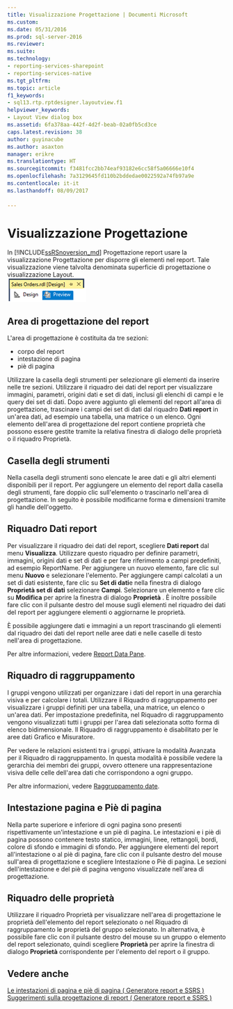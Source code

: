 ```yaml
---
title: Visualizzazione Progettazione | Documenti Microsoft
ms.custom: 
ms.date: 05/31/2016
ms.prod: sql-server-2016
ms.reviewer: 
ms.suite: 
ms.technology:
- reporting-services-sharepoint
- reporting-services-native
ms.tgt_pltfrm: 
ms.topic: article
f1_keywords:
- sql13.rtp.rptdesigner.layoutview.f1
helpviewer_keywords:
- Layout View dialog box
ms.assetid: 6fa378aa-442f-4d2f-beab-02a0fb5cd3ce
caps.latest.revision: 38
author: guyinacube
ms.author: asaxton
manager: erikre
ms.translationtype: HT
ms.sourcegitcommit: f3481fcc2bb74eaf93182e6cc58f5a06666e10f4
ms.openlocfilehash: 7a3129645fd110b2bddedae0022592a74fb97a9e
ms.contentlocale: it-it
ms.lasthandoff: 08/09/2017

---
```

# <a name="design-view"></a>Visualizzazione Progettazione
In [!INCLUDE[ssRSnoversion_md](../../includes/ssrsnoversion-md.md)] Progettazione report usare la visualizzazione Progettazione per disporre gli elementi nel report. Tale visualizzazione viene talvolta denominata superficie di progettazione o visualizzazione Layout.  
  ![ssrs_ssdt_preview](../../reporting-services/media/ssrs-ssdt-preview.png)
## <a name="report-design-surface"></a>Area di progettazione del report  
L'area di progettazione è costituita da tre sezioni: 
+ corpo del report
+ intestazione di pagina
+ piè di pagina 

Utilizzare la casella degli strumenti per selezionare gli elementi da inserire nelle tre sezioni. Utilizzare il riquadro dei dati del report per visualizzare immagini, parametri, origini dati e set di dati, inclusi gli elenchi di campi e le query dei set di dati. Dopo avere aggiunto gli elementi del report all'area di progettazione, trascinare i campi dei set di dati dal riquadro **Dati report** in un'area dati, ad esempio una tabella, una matrice o un elenco. Ogni elemento dell'area di progettazione del report contiene proprietà che possono essere gestite tramite la relativa finestra di dialogo delle proprietà o il riquadro Proprietà.  
  
## <a name="toolbox"></a>Casella degli strumenti  
 Nella casella degli strumenti sono elencate le aree dati e gli altri elementi disponibili per il report. Per aggiungere un elemento del report dalla casella degli strumenti, fare doppio clic sull'elemento o trascinarlo nell'area di progettazione. In seguito è possibile modificarne forma e dimensioni tramite gli handle dell'oggetto.  
  
## <a name="report-data-pane"></a>Riquadro Dati report  
 Per visualizzare il riquadro dei dati del report, scegliere **Dati report** dal menu **Visualizza**. Utilizzare questo riquadro per definire parametri, immagini, origini dati e set di dati e per fare riferimento a campi predefiniti, ad esempio ReportName. Per aggiungere un nuovo elemento, fare clic sul menu **Nuovo** e selezionare l'elemento. Per aggiungere campi calcolati a un set di dati esistente, fare clic su **Set di dati**e nella finestra di dialogo **Proprietà set di dati** selezionare **Campi**. Selezionare un elemento e fare clic su **Modifica** per aprire la finestra di dialogo **Proprietà** . È inoltre possibile fare clic con il pulsante destro del mouse sugli elementi nel riquadro dei dati del report per aggiungere elementi o aggiornarne le proprietà.  
  
 È possibile aggiungere dati e immagini a un report trascinando gli elementi dal riquadro dei dati del report nelle aree dati e nelle caselle di testo nell'area di progettazione.  
  
 Per altre informazioni, vedere [Report Data Pane](../../reporting-services/report-data/report-data-pane.md).  
  
## <a name="grouping-pane"></a>Riquadro di raggruppamento  
 I gruppi vengono utilizzati per organizzare i dati del report in una gerarchia visiva e per calcolare i totali. Utilizzare il Riquadro di raggruppamento per visualizzare i gruppi definiti per una tabella, una matrice, un elenco o un'area dati. Per impostazione predefinita, nel Riquadro di raggruppamento vengono visualizzati tutti i gruppi per l'area dati selezionata sotto forma di elenco bidimensionale. Il Riquadro di raggruppamento è disabilitato per le aree dati Grafico e Misuratore.  
  
 Per vedere le relazioni esistenti tra i gruppi, attivare la modalità Avanzata per il Riquadro di raggruppamento. In questa modalità è possibile vedere la gerarchia dei membri dei gruppi, ovvero ottenere una rappresentazione visiva delle celle dell'area dati che corrispondono a ogni gruppo.  
  
 Per altre informazioni, vedere [Raggruppamento date](../../reporting-services/tools/grouping-pane.md).  
  
## <a name="page-header-and-page-footer"></a>Intestazione pagina e Piè di pagina  
 Nella parte superiore e inferiore di ogni pagina sono presenti rispettivamente un'intestazione e un piè di pagina. Le intestazioni e i piè di pagina possono contenere testo statico, immagini, linee, rettangoli, bordi, colore di sfondo e immagini di sfondo. Per aggiungere elementi del report all'intestazione o al piè di pagina, fare clic con il pulsante destro del mouse sull'area di progettazione e scegliere Intestazione o Piè di pagina. Le sezioni dell'intestazione e del piè di pagina vengono visualizzate nell'area di progettazione.  
  
## <a name="properties-pane"></a>Riquadro delle proprietà  
 Utilizzare il riquadro Proprietà per visualizzare nell'area di progettazione le proprietà dell'elemento del report selezionato o nel Riquadro di raggruppamento le proprietà del gruppo selezionato. In alternativa, è possibile fare clic con il pulsante destro del mouse su un gruppo o elemento del report selezionato, quindi scegliere **Proprietà** per aprire la finestra di dialogo **Proprietà** corrispondente per l'elemento del report o il gruppo.  
  
## <a name="see-also"></a>Vedere anche  
 [Le intestazioni di pagina e piè di pagina &#40; Generatore report e SSRS &#41;](../../reporting-services/report-design/page-headers-and-footers-report-builder-and-ssrs.md)   
 [Suggerimenti sulla progettazione di report &#40; Generatore report e SSRS &#41;](../../reporting-services/report-design/report-design-tips-report-builder-and-ssrs.md)  
  
  

